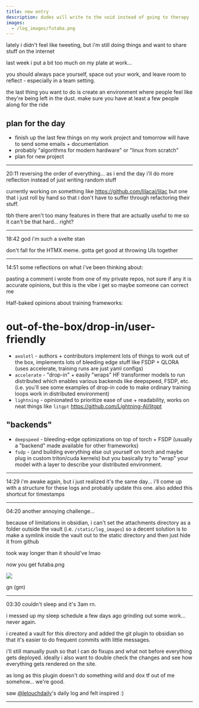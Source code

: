 ```yaml
---
title: new entry
description: dudes will write to the void instead of going to therapy
images:
  - /log_images/futaba.png
---
```


lately i didn't feel like tweeting, but i'm still doing things and want to share stuff on the internet

last week i put a bit too much on my plate at work... 

you should always pace yourself, space out your work, and leave room to reflect - especially in a team setting. 

the last thing you want to do is create an environment where people feel like they're being left in the dust. make sure you have at least a few people along for the ride

## plan for the day
- finish up the last few things on my work project and tomorrow will have to send some emails + documentation
- probably "algorithms for modern hardware" or "linux from scratch"
- plan for new project

---
20:11 reversing the order of everything... as i end the day i'll do more reflection instead of just writing random stuff

currently working on something like https://github.com/lilacai/lilac but one that i just roll by hand so that i don't have to suffer through refactoring their stuff. 

tbh there aren't too many features in there that are actually useful to me so it can't be that hard... right?

---
18:42 god i'm such a svelte stan

don't fall for the HTMX meme. gotta get good at throwing UIs together

---

14:51 some reflections on what i've been thinking about:

pasting a comment i wrote from one of my private repos, not sure if any it is accurate opinions, but this is the vibe i get so maybe someone can correct me

Half-baked opinions about training frameworks:

# out-of-the-box/drop-in/user-friendly
- `axolotl` - authors + contributors implement lots of things to work out of the box, implements lots of bleeding edge stuff like FSDP + QLORA (uses accelerate, training runs are just yaml configs)
- `accelerate` - "drop-in" + easily "wraps" HF transformer models to run distributed which enables various backends like deepspeed, FSDP, etc.  
(i.e. you'll see some examples of drop-in code to make ordinary training loops work in distributed environment)
- `lightning` - opinionated to prioritize ease of use + readability, works on neat things like `litgpt` https://github.com/Lightning-AI/litgpt


## "backends"

- `deepspeed` - bleeding-edge optimizations on top of torch + FSDP (usually a "backend" made available for other frameworks)
- `fsdp` - (and building everything else out yourself on torch and maybe plug in custom triton/cuda kernels) but you basically try to "wrap" your model with a layer to describe your distributed environment.

---
 14:29 i'm awake again, but i just realized it's the same day... i'll come up with a structure for these logs and probably update this one. also added this shortcut for timestamps

---

04:20 another annoying challenge... 

because of limitations in obsidian, i can't set the attachments directory as a folder outside the vault (i.e. `/static/log_images`) so a decent solution is to make  a symlink inside the vault out to the static directory and then just hide it from github

took way longer than it should've lmao

now you get futaba.png

![](/log_images/futaba.png)

gn (gm)

---

03:30 couldn't sleep and it's 3am rn. 

i messed up my sleep schedule a few days ago grinding out some work... never again.

i created a vault for this directory and added the git plugin to obsidian so that it's easier to do frequent commits with little messages. 

i'll still manually push so that I can do fixups and what not before everything gets deployed. ideally i also want to double check the changes and see how everything gets rendered on the site.

as long as this plugin doesn't do something wild and dox tf out of me somehow... we're good.

saw [@lelouchdaily](https://twitter.com/lelouchdaily)'s daily log and felt inspired :)

---